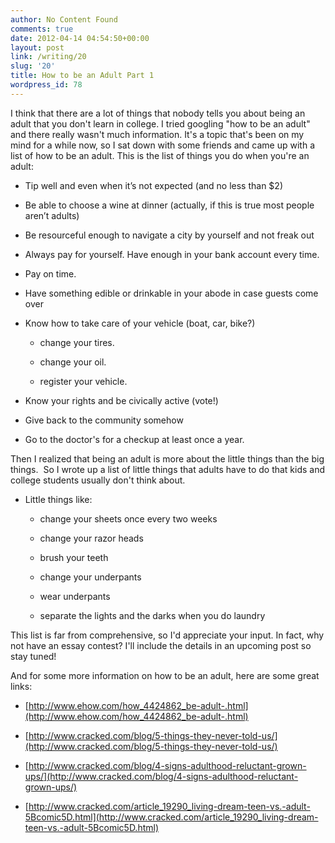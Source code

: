 ```yaml
---
author: No Content Found
comments: true
date: 2012-04-14 04:54:50+00:00
layout: post
link: /writing/20
slug: '20'
title: How to be an Adult Part 1
wordpress_id: 78
---
```


I think that there are a lot of things that nobody tells you about being an adult that you don't learn in college.
I tried googling "how to be an adult" and there really wasn't much information. It's a topic that's been on my mind for a while now, so I sat down with some friends and came up with a list of how to be an adult. This is the list of things you do when you're an adult:






  * Tip well and even when it’s not expected (and no less than $2)


  * Be able to choose a wine at dinner (actually, if this is true most people aren’t adults)


  * Be resourceful enough to navigate a city by yourself and not freak out


  * Always pay for yourself. Have enough in your bank account every time.


  * Pay on time.


  * Have something edible or drinkable in your abode in case guests come over


  * Know how to take care of your vehicle (boat, car, bike?)



    * change your tires.


    * change your oil.


    * register your vehicle.



  * Know your rights and be civically active (vote!)


  * Give back to the community somehow


  * Go to the doctor's for a checkup at least once a year.




Then I realized that being an adult is more about the little things than the big things.  So I wrote up a list of little things that adults have to do that kids and college students usually don't think about.






  * Little things like:



    * change your sheets once every two weeks


    * change your razor heads


    * brush your teeth


    * change your underpants


    * wear underpants


    * separate the lights and the darks when you do laundry





This list is far from comprehensive, so I'd appreciate your input. In fact, why not have an essay contest? I'll include the details in an upcoming post so stay tuned!




And for some more information on how to be an adult, here are some great links:






  * [http://www.ehow.com/how_4424862_be-adult-.html](http://www.ehow.com/how_4424862_be-adult-.html)


  * [http://www.cracked.com/blog/5-things-they-never-told-us/](http://www.cracked.com/blog/5-things-they-never-told-us/)


  * [http://www.cracked.com/blog/4-signs-adulthood-reluctant-grown-ups/](http://www.cracked.com/blog/4-signs-adulthood-reluctant-grown-ups/)


  * [http://www.cracked.com/article_19290_living-dream-teen-vs.-adult-5Bcomic5D.html](http://www.cracked.com/article_19290_living-dream-teen-vs.-adult-5Bcomic5D.html)


















